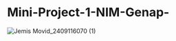 # Mini-Project-1-NIM-Genap-

![Jemis Movid_2409116070 (1)](https://github.com/user-attachments/assets/99663025-fe80-469e-8cc1-ff624e019888)

